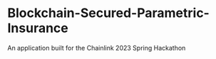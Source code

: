 # Blockchain-Secured-Parametric-Insurance
An application built for the Chainlink 2023 Spring Hackathon
